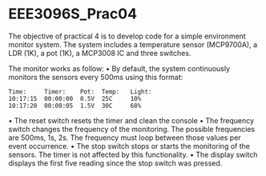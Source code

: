 # EEE3096S_Prac04
The objective of practical 4 is to develop code for a simple environment monitor system.
The system includes a temperature sensor (MCP9700A), a LDR (1K), a pot (1K), a
MCP3008 IC and three switches.

The monitor works as follow:
  • By default, the system continuously monitors the sensors every 500ms using this
    format:
    
    Time:     Timer:    Pot:  Temp:   Light:
    10:17:15  00:00:00  0.5V  25C     10%
    10:17:20  00:00:05  1.5V  30C     68%
    
  • The reset switch resets the timer and clean the console
  • The frequency switch changes the frequency of the monitoring. The possible
    frequencies are 500ms, 1s, 2s. The frequency must loop between those values per
    event occurrence.
  • The stop switch stops or starts the monitoring of the sensors. The timer is not
    affected by this functionality.
  • The display switch displays the first five reading since the stop switch was
    pressed.
